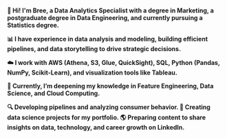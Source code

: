 
<!--💡 About Me-->
<h4>

👋 Hi! I'm Bree, a Data Analytics Specialist with a degree in Marketing, a postgraduate degree in Data Engineering, and currently pursuing a Statistics degree.

📊 I have experience in data analysis and modeling, building efficient pipelines, and data storytelling to drive strategic decisions.

☁️ I work with AWS (Athena, S3, Glue, QuickSight), SQL, Python (Pandas, NumPy, Scikit-Learn), and visualization tools like Tableau.

🧠 Currently, I’m deepening my knowledge in Feature Engineering, Data Science, and Cloud Computing.

<!--🚀 What Am I Working On?-->

🔍 Developing pipelines and analyzing consumer behavior.
🔗 Creating data science projects for my portfolio.
🌎 Preparing content to share insights on data, technology, and career growth on LinkedIn.
</h4>




